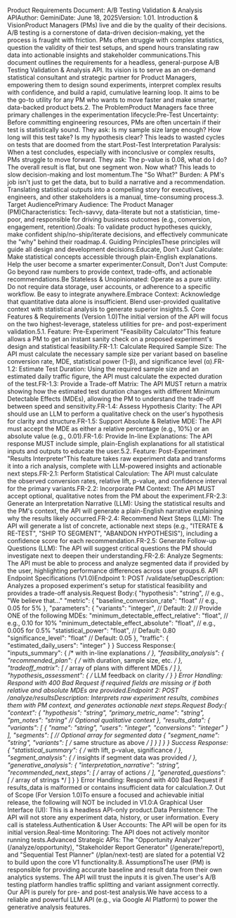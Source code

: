 Product Requirements Document: A/B Testing Validation & Analysis APIAuthor: GeminiDate: June 18, 2025Version: 1.01. Introduction & VisionProduct Managers (PMs) live and die by the quality of their decisions. A/B testing is a cornerstone of data-driven decision-making, yet the process is fraught with friction. PMs often struggle with complex statistics, question the validity of their test setups, and spend hours translating raw data into actionable insights and stakeholder communications.This document outlines the requirements for a headless, general-purpose A/B Testing Validation & Analysis API. Its vision is to serve as an on-demand statistical consultant and strategic partner for Product Managers, empowering them to design sound experiments, interpret complex results with confidence, and build a rapid, cumulative learning loop. It aims to be the go-to utility for any PM who wants to move faster and make smarter, data-backed product bets.2. The ProblemProduct Managers face three primary challenges in the experimentation lifecycle:Pre-Test Uncertainty: Before committing engineering resources, PMs are often uncertain if their test is statistically sound. They ask: Is my sample size large enough? How long will this test take? Is my hypothesis clear? This leads to wasted cycles on tests that are doomed from the start.Post-Test Interpretation Paralysis: When a test concludes, especially with inconclusive or complex results, PMs struggle to move forward. They ask: The p-value is 0.08, what do I do? The overall result is flat, but one segment won. Now what? This leads to slow decision-making and lost momentum.The "So What?" Burden: A PM's job isn't just to get the data, but to build a narrative and a recommendation. Translating statistical outputs into a compelling story for executives, engineers, and other stakeholders is a manual, time-consuming process.3. Target AudiencePrimary Audience: The Product Manager (PM)Characteristics: Tech-savvy, data-literate but not a statistician, time-poor, and responsible for driving business outcomes (e.g., conversion, engagement, retention).Goals: To validate product hypotheses quickly, make confident ship/no-ship/iterate decisions, and effectively communicate the "why" behind their roadmap.4. Guiding PrinciplesThese principles will guide all design and development decisions:Educate, Don't Just Calculate: Make statistical concepts accessible through plain-English explanations. Help the user become a smarter experimenter.Consult, Don't Just Compute: Go beyond raw numbers to provide context, trade-offs, and actionable recommendations.Be Stateless & Unopinionated: Operate as a pure utility. Do not require data storage, user accounts, or adherence to a specific workflow. Be easy to integrate anywhere.Embrace Context: Acknowledge that quantitative data alone is insufficient. Blend user-provided qualitative context with statistical analysis to generate superior insights.5. Core Features & Requirements (Version 1.0)The initial version of the API will focus on the two highest-leverage, stateless utilities for pre- and post-experiment validation.5.1. Feature: Pre-Experiment "Feasibility Calculator"This feature allows a PM to get an instant sanity check on a proposed experiment's design and statistical feasibility.FR-1.1: Calculate Required Sample Size: The API must calculate the necessary sample size per variant based on baseline conversion rate, MDE, statistical power (1-β), and significance level (α).FR-1.2: Estimate Test Duration: Using the required sample size and an estimated daily traffic figure, the API must calculate the expected duration of the test.FR-1.3: Provide a Trade-off Matrix: The API MUST return a matrix showing how the estimated test duration changes with different Minimum Detectable Effects (MDEs), allowing the PM to understand the trade-off between speed and sensitivity.FR-1.4: Assess Hypothesis Clarity: The API should use an LLM to perform a qualitative check on the user's hypothesis for clarity and structure.FR-1.5: Support Absolute & Relative MDE: The API must accept the MDE as either a relative percentage (e.g., 10%) or an absolute value (e.g., 0.01).FR-1.6: Provide In-line Explanations: The API response MUST include simple, plain-English explanations for all statistical inputs and outputs to educate the user.5.2. Feature: Post-Experiment "Results Interpreter"This feature takes raw experiment data and transforms it into a rich analysis, complete with LLM-powered insights and actionable next steps.FR-2.1: Perform Statistical Calculation: The API must calculate the observed conversion rates, relative lift, p-value, and confidence interval for the primary variants.FR-2.2: Incorporate PM Context: The API MUST accept optional, qualitative notes from the PM about the experiment.FR-2.3: Generate an Interpretation Narrative (LLM): Using the statistical results and the PM's context, the API will generate a plain-English narrative explaining why the results likely occurred.FR-2.4: Recommend Next Steps (LLM): The API will generate a list of concrete, actionable next steps (e.g., "ITERATE & RE-TEST", "SHIP TO SEGMENT", "ABANDON HYPOTHESIS"), including a confidence score for each recommendation.FR-2.5: Generate Follow-up Questions (LLM): The API will suggest critical questions the PM should investigate next to deepen their understanding.FR-2.6: Analyze Segments: The API must be able to process and analyze segmented data if provided by the user, highlighting performance differences across user groups.6. API Endpoint Specifications (V1.0)Endpoint 1: POST /validate/setupDescription: Analyzes a proposed experiment's setup for statistical feasibility and provides a trade-off analysis.Request Body:{
  "hypothesis": "string", // e.g., "We believe that..."
  "metric": {
    "baseline_conversion_rate": "float" // e.g., 0.05 for 5%
  },
  "parameters": {
    "variants": "integer", // Default: 2
    // Provide ONE of the following MDEs:
    "minimum_detectable_effect_relative": "float", // e.g., 0.10 for 10%
    "minimum_detectable_effect_absolute": "float", // e.g., 0.005 for 0.5%
    "statistical_power": "float", // Default: 0.80
    "significance_level": "float" // Default: 0.05
  },
  "traffic": {
    "estimated_daily_users": "integer"
  }
}
Success Response:{
  "inputs_summary": { /* with in-line explanations */ },
  "feasibility_analysis": {
    "recommended_plan": { /* with duration, sample size, etc. */ },
    "tradeoff_matrix": [ /* array of plans with different MDEs */ ]
  },
  "hypothesis_assessment": { /* LLM feedback on clarity */ }
}
Error Handling: Respond with 400 Bad Request if required fields are missing or if both relative and absolute MDEs are provided.Endpoint 2: POST /analyze/resultsDescription: Interprets raw experiment results, combines them with PM context, and generates actionable next steps.Request Body:{
  "context": {
    "hypothesis": "string",
    "primary_metric_name": "string",
    "pm_notes": "string" // Optional qualitative context
  },
  "results_data": {
    "variants": [
      { "name": "string", "users": "integer", "conversions": "integer" }
    ],
    "segments": [ // Optional array for segmented data
      {
        "segment_name": "string",
        "variants": [ /* same structure as above */ ]
      }
    ]
  }
}
Success Response:{
  "statistical_summary": { /* with lift, p-value, significance */ },
  "segment_analysis": { /* insights if segment data was provided */ },
  "generative_analysis": {
    "interpretation_narrative": "string",
    "recommended_next_steps": [ /* array of actions */ ],
    "generated_questions": [ /* array of strings */ ]
  }
}
Error Handling: Respond with 400 Bad Request if results_data is malformed or contains insufficient data for calculation.7. Out of Scope (For Version 1.0)To ensure a focused and achievable initial release, the following will NOT be included in V1.0:A Graphical User Interface (UI): This is a headless API-only product.Data Persistence: The API will not store any experiment data, history, or user information. Every call is stateless.Authentication & User Accounts: The API will be open for its initial version.Real-time Monitoring: The API does not actively monitor running tests.Advanced Strategic APIs: The "Opportunity Analyzer" (/analyze/opportunity), "Stakeholder Report Generator" (/generate/report), and "Sequential Test Planner" (/plan/next-test) are slated for a potential V2 to build upon the core V1 functionality.8. AssumptionsThe user (PM) is responsible for providing accurate baseline and result data from their own analytics systems. The API will trust the inputs it is given.The user's A/B testing platform handles traffic splitting and variant assignment correctly. Our API is purely for pre- and post-test analysis.We have access to a reliable and powerful LLM API (e.g., via Google AI Platform) to power the generative analysis features.